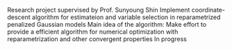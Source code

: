 Research project supervised by Prof. Sunyoung Shin
Implement coordinate-descent algorithm for estimateion and variable selection in reparametrized penalized Gaussian models 
Main idea of the algorithm: Make effort to provide a efficient algorithm for numerical optimization with reparametrization and other convergent properties
In progress 
